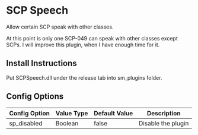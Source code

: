 # SCP Speech
Allow certain SCP speak with other classes. 

At this point is only one SCP-049 can speak with other classes except SCPs. I will improve this plugin, when I have enough time for it.

## Install Instructions
Put SCPSpeech.dll under the release tab into sm_plugins folder.

## Config Options
| Config Option	| Value Type	| Default Value |	   Description     |
| ------------- | ----------- | ------------- | ------------------ |
| sp_disabled   | 	Boolean   |    false      | Disable the plugin |
